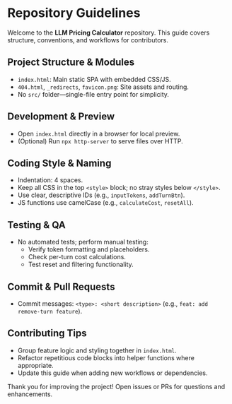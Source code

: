 <!-- Repository Guidelines -->
# Repository Guidelines

Welcome to the **LLM Pricing Calculator** repository. This guide covers structure, conventions, and workflows for contributors.

## Project Structure & Modules

- `index.html`: Main static SPA with embedded CSS/JS.
- `404.html`, `_redirects`, `favicon.png`: Site assets and routing.
- No `src/` folder—single-file entry point for simplicity.

## Development & Preview

- Open `index.html` directly in a browser for local preview.
- (Optional) Run `npx http-server` to serve files over HTTP.

## Coding Style & Naming

- Indentation: 4 spaces.
- Keep all CSS in the top `<style>` block; no stray styles below `</style>`.
- Use clear, descriptive IDs (e.g., `inputTokens`, `addTurnBtn`).
- JS functions use camelCase (e.g., `calculateCost`, `resetAll`).

## Testing & QA

- No automated tests; perform manual testing:
  - Verify token formatting and placeholders.
  - Check per-turn cost calculations.
  - Test reset and filtering functionality.

## Commit & Pull Requests

- Commit messages: `<type>: <short description>` (e.g., `feat: add remove-turn feature`).

## Contributing Tips

- Group feature logic and styling together in `index.html`.
- Refactor repetitious code blocks into helper functions where appropriate.
- Update this guide when adding new workflows or dependencies.

Thank you for improving the project! Open issues or PRs for questions and enhancements.
